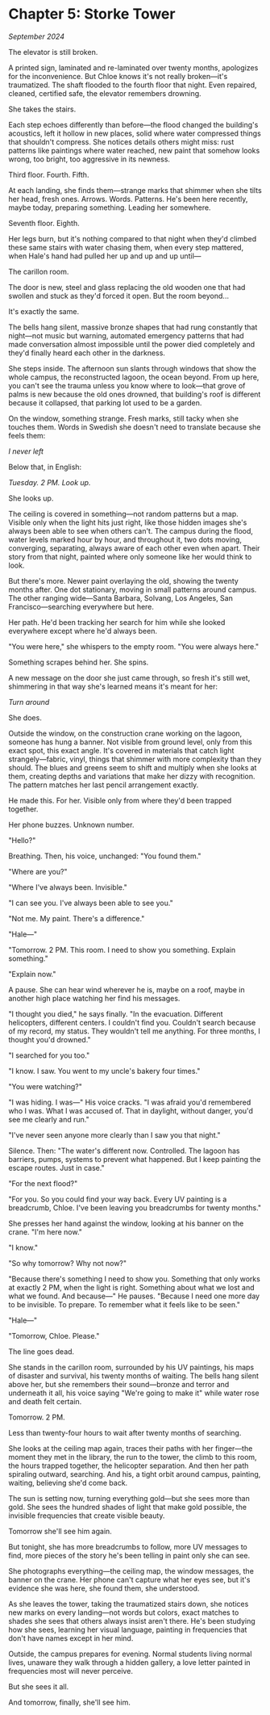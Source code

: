 # Chapter 5: Storke Tower
*September 2024*

The elevator is still broken.

A printed sign, laminated and re-laminated over twenty months, apologizes for the inconvenience. But Chloe knows it's not really broken—it's traumatized. The shaft flooded to the fourth floor that night. Even repaired, cleaned, certified safe, the elevator remembers drowning.

She takes the stairs.

Each step echoes differently than before—the flood changed the building's acoustics, left it hollow in new places, solid where water compressed things that shouldn't compress. She notices details others might miss: rust patterns like paintings where water reached, new paint that somehow looks wrong, too bright, too aggressive in its newness.

Third floor. Fourth. Fifth.

At each landing, she finds them—strange marks that shimmer when she tilts her head, fresh ones. Arrows. Words. Patterns. He's been here recently, maybe today, preparing something. Leading her somewhere.

Seventh floor. Eighth.

Her legs burn, but it's nothing compared to that night when they'd climbed these same stairs with water chasing them, when every step mattered, when Hale's hand had pulled her up and up and up until—

The carillon room.

The door is new, steel and glass replacing the old wooden one that had swollen and stuck as they'd forced it open. But the room beyond...

It's exactly the same.

The bells hang silent, massive bronze shapes that had rung constantly that night—not music but warning, automated emergency patterns that had made conversation almost impossible until the power died completely and they'd finally heard each other in the darkness.

She steps inside. The afternoon sun slants through windows that show the whole campus, the reconstructed lagoon, the ocean beyond. From up here, you can't see the trauma unless you know where to look—that grove of palms is new because the old ones drowned, that building's roof is different because it collapsed, that parking lot used to be a garden.

On the window, something strange. Fresh marks, still tacky when she touches them. Words in Swedish she doesn't need to translate because she feels them:

*I never left*

Below that, in English:

*Tuesday. 2 PM. Look up.*

She looks up.

The ceiling is covered in something—not random patterns but a map. Visible only when the light hits just right, like those hidden images she's always been able to see when others can't. The campus during the flood, water levels marked hour by hour, and throughout it, two dots moving, converging, separating, always aware of each other even when apart. Their story from that night, painted where only someone like her would think to look.

But there's more. Newer paint overlaying the old, showing the twenty months after. One dot stationary, moving in small patterns around campus. The other ranging wide—Santa Barbara, Solvang, Los Angeles, San Francisco—searching everywhere but here.

Her path. He'd been tracking her search for him while she looked everywhere except where he'd always been.

"You were here," she whispers to the empty room. "You were always here."

Something scrapes behind her. She spins.

A new message on the door she just came through, so fresh it's still wet, shimmering in that way she's learned means it's meant for her:

*Turn around*

She does.

Outside the window, on the construction crane working on the lagoon, someone has hung a banner. Not visible from ground level, only from this exact spot, this exact angle. It's covered in materials that catch light strangely—fabric, vinyl, things that shimmer with more complexity than they should. The blues and greens seem to shift and multiply when she looks at them, creating depths and variations that make her dizzy with recognition. The pattern matches her last pencil arrangement exactly.

He made this. For her. Visible only from where they'd been trapped together.

Her phone buzzes. Unknown number.

"Hello?"

Breathing. Then, his voice, unchanged: "You found them."

"Where are you?"

"Where I've always been. Invisible."

"I can see you. I've always been able to see you."

"Not me. My paint. There's a difference."

"Hale—"

"Tomorrow. 2 PM. This room. I need to show you something. Explain something."

"Explain now."

A pause. She can hear wind wherever he is, maybe on a roof, maybe in another high place watching her find his messages.

"I thought you died," he says finally. "In the evacuation. Different helicopters, different centers. I couldn't find you. Couldn't search because of my record, my status. They wouldn't tell me anything. For three months, I thought you'd drowned."

"I searched for you too."

"I know. I saw. You went to my uncle's bakery four times."

"You were watching?"

"I was hiding. I was—" His voice cracks. "I was afraid you'd remembered who I was. What I was accused of. That in daylight, without danger, you'd see me clearly and run."

"I've never seen anyone more clearly than I saw you that night."

Silence. Then: "The water's different now. Controlled. The lagoon has barriers, pumps, systems to prevent what happened. But I keep painting the escape routes. Just in case."

"For the next flood?"

"For you. So you could find your way back. Every UV painting is a breadcrumb, Chloe. I've been leaving you breadcrumbs for twenty months."

She presses her hand against the window, looking at his banner on the crane. "I'm here now."

"I know."

"So why tomorrow? Why not now?"

"Because there's something I need to show you. Something that only works at exactly 2 PM, when the light is right. Something about what we lost and what we found. And because—" He pauses. "Because I need one more day to be invisible. To prepare. To remember what it feels like to be seen."

"Hale—"

"Tomorrow, Chloe. Please."

The line goes dead.

She stands in the carillon room, surrounded by his UV paintings, his maps of disaster and survival, his twenty months of waiting. The bells hang silent above her, but she remembers their sound—bronze and terror and underneath it all, his voice saying "We're going to make it" while water rose and death felt certain.

Tomorrow. 2 PM.

Less than twenty-four hours to wait after twenty months of searching.

She looks at the ceiling map again, traces their paths with her finger—the moment they met in the library, the run to the tower, the climb to this room, the hours trapped together, the helicopter separation. And then her path spiraling outward, searching. And his, a tight orbit around campus, painting, waiting, believing she'd come back.

The sun is setting now, turning everything gold—but she sees more than gold. She sees the hundred shades of light that make gold possible, the invisible frequencies that create visible beauty.

Tomorrow she'll see him again.

But tonight, she has more breadcrumbs to follow, more UV messages to find, more pieces of the story he's been telling in paint only she can see.

She photographs everything—the ceiling map, the window messages, the banner on the crane. Her phone can't capture what her eyes see, but it's evidence she was here, she found them, she understood.

As she leaves the tower, taking the traumatized stairs down, she notices new marks on every landing—not words but colors, exact matches to shades she sees that others always insist aren't there. He's been studying how she sees, learning her visual language, painting in frequencies that don't have names except in her mind.

Outside, the campus prepares for evening. Normal students living normal lives, unaware they walk through a hidden gallery, a love letter painted in frequencies most will never perceive.

But she sees it all.

And tomorrow, finally, she'll see him.